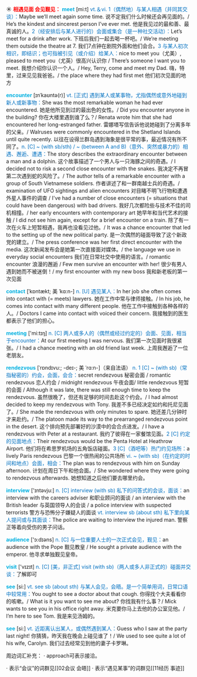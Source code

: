 ☀ <font color="red">**相遇见面 会见觐见：**</font>
<font color="sky blue">**meet**</font> [mi:t] 
<font color="#0070c0">vt.＆vi. 1（偶然地）与某人相遇（并同其交谈）：</font>Maybe we’ll meet again some time. 说不定我们什么时候还会再见面的。/ He’s the kindest and sincerest person I’ve ever met. 他是我见过的最和善、最真诚的人。<font color="#0070c0">2（经安排后与某人进行的）会面或集合（是一种社交活动）：</font>Let’s meet for a drink after work. 下班后我们一起去喝一杯吧。/ We’re meeting them outside the theatre at 7. 我们7点钟在剧院外面和他们会合。<font color="#0070c0">3 与某人初次相识，即结识；也可指被引见（或介绍）给某人：</font>nice to meet you（尤美）, pleased to meet you（尤英）很高兴认识你 / There’s someone I want you to meet. 我想介绍你认识一个人。/ Hey, Terry, come and meet my Dad. 嗨，特里，过来见见我爸爸。/ the place where they had first met 他们初次见面的地方
            
<font color="sky blue">**encounter**</font> [ɪnˈkaʊntə(r)]
<font color="#0070c0">vt. [正式] 遇到某人或某事物，尤指偶然或意外地碰到新人或新事物：</font>She was the most remarkable woman he had ever encountered. 她是他所见到过的最出色的女性。/ Did you encounter anyone in the building? 你在大楼里遇到谁了么？/ Renata wrote him that she had encountered her long-estranged father. 雷娜塔写信告诉他说她碰到了分离多年的父亲。/ Walruses were commonly encountered in the Shetland Islands until quite recently. 以往在设得兰群岛遇到海象是很平常的事，最近情况有所不同了。<font color="#0070c0">n. [C] ~ (with sb/sth) / ~ (between A and B)（意外、突然或暴力的）相遇、邂逅、遭遇：</font>The story describes the extraordinary encounter between a man and a dolphin. 这个故事描述了一个男人与一只海豚之间的奇遇。/ I decided not to risk a second close encounter with the snakes. 我决定不再冒第二次遇到蛇的风险了。/ The author tells of a remarkable encounter with a group of South Vietnamese soldiers. 作者讲述了和一群南越士兵的奇遇。/ examination of UFO sightings and alien encounters 对目睹不明飞行物和遭遇外星人事件的调查 / I've had a number of close encounters (= situations that could have been dangerous) with bad drivers. 我好几次都险些与技术不佳的司机相撞。/ her early encounters with contemporary art 她早年和当代艺术的接触 / I did not see him again, except for a brief encounter on a train. 除了有一次在火车上短暂相遇，我再也没看见过他。/ It was a chance encounter that led to the setting up of the new political party. 是一次偶然的碰面导致了这个新政党的建立。/ The press conference was her first direct encounter with the media. 这次新闻发布会是她第一次直接面对媒体。/ the language we use in everyday social encounters 我们在日常社交中使用的语言。/ romantic encounter 浪漫的邂逅 / Few men survive an encounter with her! 很少有男人遇到她而不被迷倒！/ my first encounter with my new boss 我和新老板的第一次见面         
 
<font color="sky blue">**contact**</font> [ˈkɒntækt; 美 ˈkɑ:n-]
<font color="#0070c0">n. [U] 遇见某人：</font>In her job she often comes into contact with (= meets) lawyers. 她在工作中常与律师接触。/ In his job, he comes into contact with many different people. 他在工作中接触到各种各样的人。/ Doctors I came into contact with voiced their concern. 我接触到的医生都表示了他们的担心。

<font color="sky blue">**meeting**</font> ['mi:tɪŋ] 
<font color="#0070c0">n. [C] 两人或多人的（偶然或经过约定的）会面、见面，相当于encounter：</font>At our first meeting I was nervous. 我们第一次见面时我很紧张。/ I had a chance meeting with an old friend last week. 上周我邂逅了一位老朋友。
           
<font color="sky blue">**rendezvous**</font> [ˈrɒndɪvu:; -deɪ-; 美 ˈrɑ:n-]（来自法语）
<font color="#0070c0">n. 1 [C] ~ (with sb)（常指秘密的）约会，会面，会合：</font>secret rendezvous 秘密会面 / romantic rendezvous 恋人约会 / midnight rendezvous 午夜会面/ little rendezvous 短暂的会面 / Although it was late, there was still enough time to keep the rendezvous. 虽然很晚了，但还有足够的时间去赴这个约会。/ I had almost decided to keep my rendezvous with Tony. 我差不多已经决定如约和托尼见面了。/ She made the rendezvous with only minutes to spare. 她还差几分钟时才来赴约。/ The platoon made its way to the prearranged rendezvous point in the desert. 这个排向预先部署好的沙漠中的会合点进发。/ I have a rendezvous with Peter at a restaurant. 我约了彼得在一家餐馆见面。<font color="#0070c0">2 [C] 约定的见面地点：</font>Their rendezvous would be the Penta Hotel at Heathrow Airport. 他们将在希思罗机场的五角饭店碰面。<font color="#0070c0">3 [C]（酒吧等）热门约见场所：</font>a lively Paris rendezvous 巴黎一个很热闹的公共场所 <font color="#0070c0">vi. ~ (with sb)（在约定的时间和地点）会面，相会：</font>The plan was to rendezvous with him on Sunday afternoon. 计划在周日下午和他会面。/ She wondered where they were going to rendezvous afterwards. 她想知道之后他们要去哪里约会。

<font color="sky blue">**interview**</font> ['ɪntəvju:] 
<font color="#0070c0">n. [C] interview (with sb) 私下的问答式的会谈，面谈：</font>an interview with the careers adviser 和职业顾问的面谈 / an interview with the British leader 与英国领导人的会谈 / a police interview with suspected terrorists 警方与恐怖分子嫌疑人的面谈 <font color="#0070c0">vt. interview sb (about sth) 私下里向某人提问或与其面谈：</font>The police are waiting to interview the injured man. 警察正等着向受伤的男子问话。

<font color="sky blue">**audience**</font> ['ɔ:dɪəns] 
<font color="#0070c0">n. [C] 与一位重要人士的一次正式会见，觐见：</font>an audience with the Pope 觐见教皇 / He sought a private audience with the emperor. 他寻求单独觐见皇帝。

<font color="sky blue">**visit**</font> ['vɪzɪt] 
<font color="#0070c0">n. [C] [美，非正式] visit (with sb)（两人或多人非正式的）碰面并交谈：</font>了解即可

<font color="sky blue">**see**</font> [si:] 
<font color="#0070c0">vt. see sb (about sth) 与某人会见，会晤。是一个简单用词，日常口语中较常用：</font>You ought to see a doctor about that cough. 你得找个大夫看看你的咳嗽。/ What is it you want to see me about? 你找我有什么事？/ Mick wants to see you in his office right away. 米克要你马上去他的办公室见他。/ I’m here to see Tom. 我是来见汤姆的。

<font color="sky blue">**see**</font> [si:] 
<font color="#0070c0">vt. 近距离认出某人，或偶然遇到某人：</font>Guess who I saw at the party last night! 你猜猜，昨天我在晚会上碰见谁了！/ We used to see quite a lot of his wife, Carolyn. 我们过去经常见到他的妻子卡罗琳。

周边词汇补充：
· approach可表示接洽。

· 表示“会议”的词群见[[02会议 会晤]]
· 表示“遇见某事”的词群见[[11经历 事迹]]